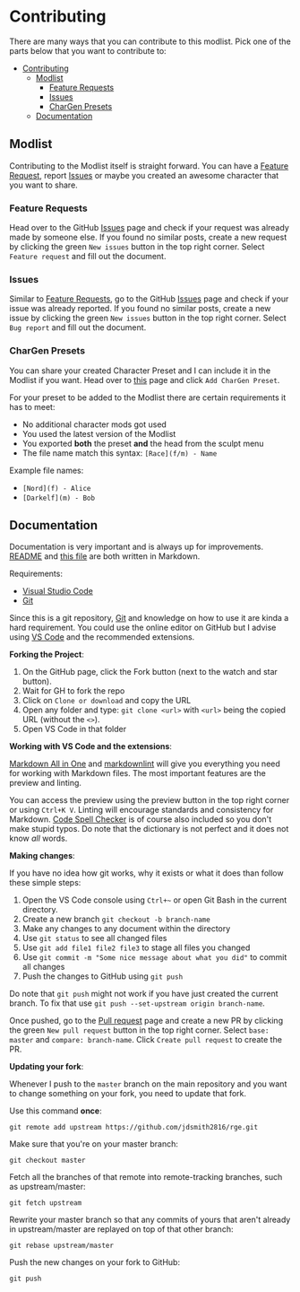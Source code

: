 # Contributing

There are many ways that you can contribute to this modlist. Pick one of the parts below that you want to contribute to:

- [Contributing](#contributing)
  - [Modlist](#modlist)
    - [Feature Requests](#feature-requests)
    - [Issues](#issues)
    - [CharGen Presets](#chargen-presets)
  - [Documentation](#documentation)

## Modlist

Contributing to the Modlist itself is straight forward. You can have a [Feature Request](#feature-requests), report [Issues](#issues) or maybe you created an awesome character that you want to share.

### Feature Requests

Head over to the GitHub [Issues](https://github.com/jdsmith286/rge/issues?utf8=%E2%9C%93&q=is%3Aissue) page and check if your request was already made by someone else. If you found no similar posts, create a new request by clicking the green `New issues` button in the top right corner. Select `Feature request` and fill out the document.

### Issues

Similar to [Feature Requests](#feature-requests), go to the GitHub [Issues](https://github.com/jdsmith2816/rge/issues?utf8=%E2%9C%93&q=is%3Aissue) page and check if your issue was already reported. If you found no similar posts, create a new issue by clicking the green `New issues` button in the top right corner. Select `Bug report` and fill out the document.

### CharGen Presets

You can share your created Character Preset and I can include it in the Modlist if you want. Head over to [this](https://github.com/jdsmith2816/rge/issues/new/choose) page and click `Add CharGen Preset`.

For your preset to be added to the Modlist there are certain requirements it has to meet:

- No additional character mods got used
- You used the latest version of the Modlist
- You exported **both** the preset **and** the head from the sculpt menu
- The file name match this syntax: `[Race](f/m) - Name`

Example file names:

- `[Nord](f) - Alice`
- `[Darkelf](m) - Bob`

## Documentation

Documentation is very important and is always up for improvements. [README](README.md) and [this file](CONTRIBUTING.md) are both written in Markdown.

Requirements:

- [Visual Studio Code](https://code.visualstudio.com/)
- [Git](https://git-scm.com/)

Since this is a git repository, [Git](https://git-scm.com/) and knowledge on how to use it are kinda a hard requirement. You could use the online editor on GitHub but I advise using [VS Code](https://code.visualstudio.com/) and the recommended extensions.

**Forking the Project**:

1. On the GitHub page, click the Fork button (next to the watch and star button).
2. Wait for GH to fork the repo
3. Click on `Clone or download` and copy the URL
4. Open any folder and type: `git clone <url>` with `<url>` being the copied URL (without the `<>`).
5. Open VS Code in that folder

**Working with VS Code and the extensions**:

[Markdown All in One](https://marketplace.visualstudio.com/items?itemName=yzhang.markdown-all-in-one) and [markdownlint](https://marketplace.visualstudio.com/items?itemName=DavidAnson.vscode-markdownlint) will give you everything you need for working with Markdown files. The most important features are the preview and linting.

You can access the preview using the preview button in the top right corner or using `Ctrl+K V`. Linting will encourage standards and consistency for Markdown. [Code Spell Checker](https://marketplace.visualstudio.com/items?itemName=streetsidesoftware.code-spell-checker) is of course also included so you don't make stupid typos. Do note that the dictionary is not perfect and it does not know _all_ words.

**Making changes**:

If you have no idea how git works, why it exists or what it does than follow these simple steps:

1. Open the VS Code console using `Ctrl+~` or open Git Bash in the current directory.
2. Create a new branch `git checkout -b branch-name`
3. Make any changes to any document within the directory
4. Use `git status` to see all changed files
5. Use `git add file1 file2 file3` to stage all files you changed
6. Use `git commit -m "Some nice message about what you did"` to commit all changes
7. Push the changes to GitHub using `git push`

Do note that `git push` might not work if you have just created the current branch. To fix that use `git push --set-upstream origin branch-name`.

Once pushed, go to the [Pull request](https://github.com/jdsmith2816/rge/pulls) page and create a new PR by clicking the green `New pull request` button in the top right corner. Select `base: master` and `compare: branch-name`. Click `Create pull request` to create the PR.

**Updating your fork**:

Whenever I push to the `master` branch on the main repository and you want to change something on your fork, you need to update that fork.

Use this command **once**:

`git remote add upstream https://github.com/jdsmith2816/rge.git`

Make sure that you're on your master branch:

`git checkout master`

Fetch all the branches of that remote into remote-tracking branches, such as upstream/master:

`git fetch upstream`

Rewrite your master branch so that any commits of yours that
aren't already in upstream/master are replayed on top of that
other branch:

`git rebase upstream/master`

Push the new changes on your fork to GitHub:

`git push`
